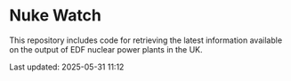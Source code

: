 # Nuke Watch

This repository includes code for retrieving the latest information available on the output of EDF nuclear power plants in the UK.

Last updated: 2025-05-31 11:12